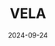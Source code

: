 ---  
layout: startup_page  
title: "VELA"  
id: "velatransport.com"  
permalink: "/velavelatransport.com09242024/"  
website: "https://vela-transport.com/en/"  
funding_round: ""  
funding_amount: "$43M"  
investors: "Crédit Mutuel Impact, 11th Hour Racing, BPI - French Public Investment Bank"  
about: "VELA is a French company developing 100% wind-powered maritime transport. Their innovative approach uses a gigantic sailing cargo trimaran to offer fast, reliable, and sustainable transatlantic shipping, focusing on high-value goods like pharmaceuticals and industrial parts."  
markets: "Maritime Transport, Shipping"  
hq: "France"  
founded_year: "2022"  
linkedin: "https://fr.linkedin.com/company/vela-transport"  
twitter: ""  
instagram: ""  
facebook: ""  
crunchbase: "https://www.crunchbase.com/organization/vela-2"  
pitchbook: "https://pitchbook.com/profiles/company/184869-73"  

date_display: "24-Sep-2024"  
date: "2024-09-24"

# SEO Optimization  
meta_title: "VELA -  Funding ($43M)"  
meta_description: "VELA, VELA is a French company developing 100% wind-powered maritime transport. Their innovative approach uses a gigantic sailing cargo trimaran to offer fa..."  
meta_keywords: "VELA, Maritime Transport, Shipping,  funding"  
canonical_url: "https://startup.projectstartups.com/velavelatransport.com09242024/"  
---